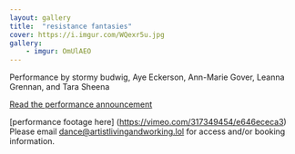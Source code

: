 ```yaml
---
layout: gallery
title:  "resistance fantasies"
cover: https://i.imgur.com/WQexr5u.jpg
gallery:
    - imgur: OmUlAEO
---
```


Performance by stormy budwig, Aye Eckerson, Ann-Marie Gover, Leanna Grennan,
and Tara Sheena

[Read the performance announcement](https://www.theexponentialfestival.org/resistancefantasies)

[performance footage here] (https://vimeo.com/317349454/e646ececa3) Please email dance@artistlivingandworking.lol for access and/or booking information.
